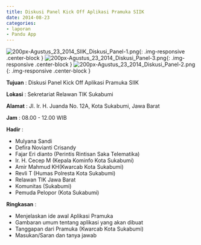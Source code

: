 ```yaml
---
title: Diskusi Panel Kick Off Aplikasi Pramuka SIIK
date: 2014-08-23
categories:
- laporan
- Pandu App
---
```

![200px-Agustus_23_2014_SIIK_Diskusi_Panel-1.png](/uploads/200px-Agustus_23_2014_SIIK_Diskusi_Panel-1.png){: .img-responsive .center-block }
![200px-Agustus_23_2014_Diskusi_Panel-3.png](/uploads/200px-Agustus_23_2014_Diskusi_Panel-3.png){: .img-responsive .center-block }
![200px-Agustus_23_2014_Diskusi_Panel-2.png](/uploads/200px-Agustus_23_2014_Diskusi_Panel-2.png){: .img-responsive .center-block }

**Tujuan** : Diskusi Panel Kick Off Aplikasi Pramuka SIIK

**Lokasi** : Sekretariat Relawan TIK Sukabumi

**Alamat** : Jl. Ir. H. Juanda No. 12A, Kota Sukabumi, Jawa Barat

**Jam** : 08.00 - 12.00 WIB

**Hadir** : 
* Mulyana Sandi
* Defira Novianti Crisandy
* Fajar Eri dianto (Perintis Rintisan Saka Telematika)
* Ir. H. Cecep M (Kepala Kominfo Kota Sukabumi)
* Amir Mahmud KH(Kwarcab Kota Sukabumi)
* Revli T (Humas Polresta Kota Sukabumi)
* Relawan TIK Jawa Barat
* Komunitas (Sukabumi)
* Pemuda Pelopor (Kota Sukabumi)

**Ringkasan** : 

* Menjelaskan ide awal Aplikasi Pramuka
* Gambaran umum tentang aplikasi yang akan dibuat
* Tanggapan dari Pramuka (Kwarcab Kota Sukabumi)
* Masukan/Saran dan tanya jawab

